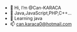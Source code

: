 - 👋 Hi, I’m @Can-KARACA
- 👀 Java,JavaScript,PHP,C++...
- 🌱 Learning java
- 📫 can.karaca0@hotmail.com

<!---
Can-KARACA/Can-KARACA is a ✨ special ✨ repository because its `README.md` (this file) appears on your GitHub profile.
You can click the Preview link to take a look at your changes.
--->
